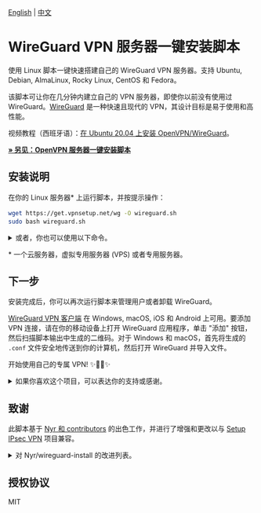 [English](README.md) | [中文](README-zh.md)

# WireGuard VPN 服务器一键安装脚本

使用 Linux 脚本一键快速搭建自己的 WireGuard VPN 服务器。支持 Ubuntu, Debian, AlmaLinux, Rocky Linux, CentOS 和 Fedora。

该脚本可让你在几分钟内建立自己的 VPN 服务器，即使你以前没有使用过 WireGuard。[WireGuard](https://www.wireguard.com) 是一种快速且现代的 VPN，其设计目标是易于使用和高性能。

视频教程（西班牙语）：[在 Ubuntu 20.04 上安装 OpenVPN/WireGuard](https://www.youtube.com/watch?v=99qtaJU2E2k)。

[**&raquo; 另见：OpenVPN 服务器一键安装脚本**](https://github.com/hwdsl2/openvpn-install/blob/master/README-zh.md)

## 安装说明

在你的 Linux 服务器\* 上运行脚本，并按提示操作：

```bash
wget https://get.vpnsetup.net/wg -O wireguard.sh
sudo bash wireguard.sh
```

<details>
<summary>
或者，你也可以使用以下命令。
</summary>

你也可以使用 `curl` 下载：

```bash
curl -fL https://get.vpnsetup.net/wg -o wireguard.sh
sudo bash wireguard.sh
```

或者，你也可以使用这些链接：

```bash
https://github.com/hwdsl2/wireguard-install/raw/master/wireguard-install.sh
https://gitlab.com/hwdsl2/wireguard-install/-/raw/master/wireguard-install.sh
```

如果无法下载，打开 [wireguard-install.sh](wireguard-install.sh)，然后点击右边的 `Raw` 按钮。按快捷键 `Ctrl/Cmd+A` 全选，`Ctrl/Cmd+C` 复制，然后粘贴到你喜欢的编辑器。
</details>

\* 一个云服务器，虚拟专用服务器 (VPS) 或者专用服务器。

## 下一步

安装完成后，你可以再次运行脚本来管理用户或者卸载 WireGuard。

[WireGuard VPN 客户端](https://www.wireguard.com/install/) 在 Windows, macOS, iOS 和 Android 上可用。要添加 VPN 连接，请在你的移动设备上打开 WireGuard 应用程序，单击 "添加" 按钮，然后扫描脚本输出中生成的二维码。对于 Windows 和 macOS，首先将生成的 `.conf` 文件安全地传送到你的计算机，然后打开 WireGuard 并导入文件。

开始使用自己的专属 VPN! :sparkles::tada::rocket::sparkles:

<details>
<summary>
如果你喜欢这个项目，可以表达你的支持或感谢。
</summary>

<a href="https://ko-fi.com/hwdsl2" target="_blank"><img height="36" width="187" src="docs/images/kofi2.png" border="0" alt="Buy Me a Coffee at ko-fi.com" /></a> &nbsp;<a href="https://coindrop.to/hwdsl2" target="_blank"><img src="docs/images/embed-button.png" height="36" width="145" border="0" alt="Coindrop.to me" /></a>
</details>

## 致谢

此脚本基于 [Nyr 和 contributors](https://github.com/Nyr/wireguard-install) 的出色工作，并进行了增强和更改以与 [Setup IPsec VPN](https://github.com/hwdsl2/setup-ipsec-vpn) 项目兼容。

<details>
<summary>
对 Nyr/wireguard-install 的改进列表。
</summary>

- 改进了与 Setup IPsec VPN 的兼容性
- 改进了脚本的可靠性，用户输入和输出
- 优化 `sysctl` 设置以提高 VPN 性能
- 使用 `sudo` 时改进了客户端配置文件的创建

...和更多！
</details>

## 授权协议

MIT
